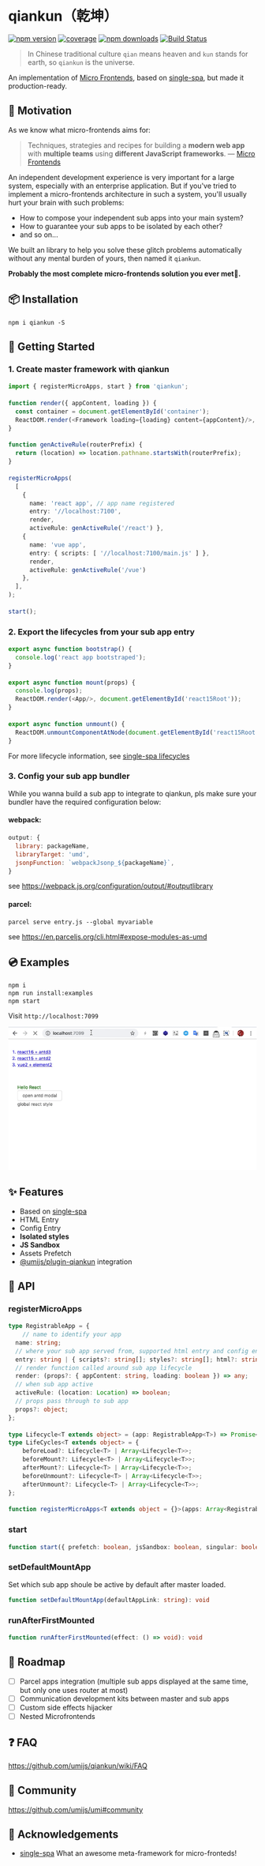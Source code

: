 # qiankun（乾坤）

[![npm version](https://img.shields.io/npm/v/qiankun.svg?style=flat-square)](https://www.npmjs.com/package/qiankun)
[![coverage](https://img.shields.io/codecov/c/github/umijs/qiankun.svg?style=flat-square)](https://codecov.io/gh/umijs/qiankun)
[![npm downloads](https://img.shields.io/npm/dt/qiankun.svg?style=flat-square)](https://www.npmjs.com/package/qiankun)
[![Build Status](https://img.shields.io/travis/umijs/qiankun.svg?style=flat-square)](https://travis-ci.org/umijs/qiankun)

> In Chinese traditional culture `qian` means heaven and `kun` stands for earth, so `qiankun` is the universe.

An implementation of [Micro Frontends](https://micro-frontends.org/), based on [single-spa](https://github.com/CanopyTax/single-spa), but made it production-ready.

## 🤔 Motivation

As we know what micro-frontends aims for:

> Techniques, strategies and recipes for building a **modern web app** with **multiple teams** using **different JavaScript frameworks**.				— [Micro Frontends](https://micro-frontends.org/)

An independent development experience is very important for a large system, especially with an enterprise application. But if you've tried to implement a micro-frontends architecture in such a system, you'll usually hurt your brain with such problems:

* How to compose your independent sub apps into your main system?
* How to guarantee your sub apps to be isolated by each other?  
* and so on...

We built an library to help you solve these glitch problems automatically without any mental burden of yours, then named it `qiankun`.

**Probably the most complete micro-frontends solution you ever met🧐.**

## 📦 Installation

```shell
npm i qiankun -S
```

## 🔨 Getting Started

### 1. Create master framework with qiankun

```ts
import { registerMicroApps, start } from 'qiankun';

function render({ appContent, loading }) {
  const container = document.getElementById('container');
  ReactDOM.render(<Framework loading={loading} content={appContent}/>, container);
}

function genActiveRule(routerPrefix) {
  return (location) => location.pathname.startsWith(routerPrefix);
}

registerMicroApps(
  [
    { 
      name: 'react app', // app name registered
      entry: '//localhost:7100',
      render, 
      activeRule: genActiveRule('/react') },
    { 
      name: 'vue app',
      entry: { scripts: [ '//localhost:7100/main.js' ] }, 
      render, 
      activeRule: genActiveRule('/vue') 
    },
  ],
);

start();
```

### 2. Export the lifecycles from your sub app entry

```ts
export async function bootstrap() {
  console.log('react app bootstraped');
}

export async function mount(props) {
  console.log(props);
  ReactDOM.render(<App/>, document.getElementById('react15Root'));
}

export async function unmount() {
  ReactDOM.unmountComponentAtNode(document.getElementById('react15Root'));
}
```
For more lifecycle information, see [single-spa lifecycles](https://single-spa.js.org/docs/building-applications.html#registered-application-lifecycle)

### 3. Config your sub app bundler

While you wanna build a sub app to integrate to qiankun, pls make sure your bundler have the required configuration below:

#### webpack:

   ```js
   output: {
     library: packageName,
     libraryTarget: 'umd',
     jsonpFunction: `webpackJsonp_${packageName}`,
   }
   ```

see https://webpack.js.org/configuration/output/#outputlibrary

#### parcel:

   ```shell
   parcel serve entry.js --global myvariable
   ```

   see https://en.parceljs.org/cli.html#expose-modules-as-umd

## 💿 Examples

```shell
npm i
npm run install:examples
npm start
```

Visit `http://localhost:7099`

![](./examples/example.gif)



## :sparkles: Features

* Based on [single-spa](https://github.com/CanopyTax/single-spa)
* HTML Entry
* Config Entry
* **Isolated styles**
* **JS Sandbox**
* Assets Prefetch
* [@umijs/plugin-qiankun](https://github.com/umijs/umi-plugin-qiankun) integration

## 📖 API

### registerMicroApps

```typescript
type RegistrableApp = {
	// name to identify your app
  name: string;
  // where your sub app served from, supported html entry and config entry
  entry: string | { scripts?: string[]; styles?: string[]; html?: string };
  // render function called around sub app lifecycle
  render: (props?: { appContent: string, loading: boolean }) => any;
  // when sub app active
  activeRule: (location: Location) => boolean;
  // props pass through to sub app
  props?: object;
};

type Lifecycle<T extends object> = (app: RegistrableApp<T>) => Promise<any>;
type LifeCycles<T extends object> = {
    beforeLoad?: Lifecycle<T> | Array<Lifecycle<T>>;
    beforeMount?: Lifecycle<T> | Array<Lifecycle<T>>;
    afterMount?: Lifecycle<T> | Array<Lifecycle<T>>;
    beforeUnmount?: Lifecycle<T> | Array<Lifecycle<T>>;
    afterUnmount?: Lifecycle<T> | Array<Lifecycle<T>>;
};

function registerMicroApps<T extends object = {}>(apps: Array<RegistrableApp<T>>, lifeCycles?: LifeCycles<T>): void;
```

### start

```typescript
function start({ prefetch: boolean, jsSandbox: boolean, singular: boolean }): void;
```

### setDefaultMountApp

Set which sub app shoule be active by default after master loaded.

```typescript
function setDefaultMountApp(defaultAppLink: string): void
```

### runAfterFirstMounted

```typescript
function runAfterFirstMounted(effect: () => void): void
```

## 🎯 Roadmap

- [ ] Parcel apps integration (multiple sub apps displayed at the same time, but only one uses router at most)
- [ ] Communication development kits between master and sub apps 
- [ ] Custom side effects hijacker
- [ ] Nested Microfrontends

## ❓ FAQ

https://github.com/umijs/qiankun/wiki/FAQ


## 👬 Community

https://github.com/umijs/umi#community

## 🎁 Acknowledgements

* [single-spa](https://github.com/CanopyTax/single-spa) What an awesome meta-framework for micro-fronteds!
